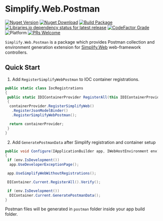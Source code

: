 # Simplify.Web.Postman

[![Nuget Version](https://img.shields.io/nuget/v/Simplify.Web.Postman)](https://www.nuget.org/packages/Simplify.Web.Postman/)
[![Nuget Download](https://img.shields.io/nuget/dt/Simplify.Web.Postman)](https://www.nuget.org/packages/Simplify.Web.Postman/)
[![Build Package](https://github.com/SimplifyNet/Simplify.Web.Postman/actions/workflows/build.yml/badge.svg)](https://github.com/SimplifyNet/Simplify.Web.Postman/actions/workflows/build.yml)[![Libraries.io dependency status for latest release](https://img.shields.io/librariesio/release/nuget/Simplify.Web.Postman)](https://libraries.io/nuget/Simplify.Web.Postman)
[![CodeFactor Grade](https://img.shields.io/codefactor/grade/github/SimplifyNet/Simplify.Web.Postman)](https://www.codefactor.io/repository/github/simplifynet/Simplify.Web.Postman)
![Platform](https://img.shields.io/badge/platform-.NET%206.0%20%7C%20.NET%20Standard%202.0-lightgrey)
[![PRs Welcome](https://img.shields.io/badge/PRs-welcome-brightgreen)](http://makeapullrequest.com)

`Simplify.Web.Postman` is a package which provides Postman collection and environment generation extension for [Simplify.Web](https://github.com/SimplifyNet/Simplify.Web) web-framework controllers.

## Quick Start

1. Add `RegisterSimplifyWebPostman` to IOC container registrations.

```csharp
public static class IocRegistrations
{
 public static IDIContainerProvider RegisterAll(this IDIContainerProvider containerProvider)
 {
  containerProvider.RegisterSimplifyWeb()
   .RegisterJsonModelBinder()
   .RegisterSimplifyWebPostman();

  return containerProvider;
 }
}
```

2. Add `GeneratePostmanData` after Simplify registration and container setup

```csharp
public void Configure(IApplicationBuilder app, IWebHostEnvironment env)
{
 if (env.IsDevelopment())
  app.UseDeveloperExceptionPage();

 app.UseSimplifyWebWithoutRegistrations();

 DIContainer.Current.RegisterAll().Verify();

 if (env.IsDevelopment())
  DIContainer.Current.GeneratePostmanData();
}
```

Postman files will be generated in `postman` folder inside your app build folder.
